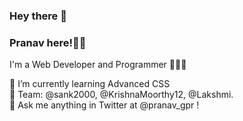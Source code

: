 ### Hey there 👋

### Pranav here!🧑🏻

 I'm a Web Developer and Programmer 👨🏻‍💻

 🌱 I’m currently learning Advanced CSS <br>
 👯 Team: @sank2000, @KrishnaMoorthy12, @Lakshmi. <br>
 💬 Ask me anything in Twitter at @pranav_gpr !
